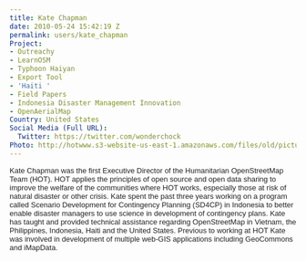```yaml
---
title: Kate Chapman
date: 2010-05-24 15:42:19 Z
permalink: users/kate_chapman
Project:
- Outreachy
- LearnOSM
- Typhoon Haiyan
- Export Tool
- 'Haiti '
- Field Papers
- Indonesia Disaster Management Innovation
- OpenAerialMap
Country: United States
Social Media (Full URL):
  Twitter: https://twitter.com/wonderchock
Photo: http://hotwww.s3-website-us-east-1.amazonaws.com/files/old/pictures/picture-5-1412307645.jpg
---
```


<p><span style="color: #222222; font-family: arial, sans-serif; font-size: 13px; line-height: normal;">Kate Chapman was the first Executive Director of the Humanitarian OpenStreetMap Team (HOT). HOT applies the principles of open source and open data sharing to improve the welfare of the communities where HOT works, especially those at risk of natural disaster or other crisis. Kate spent the past three years working on a program called Scenario Development for Contingency Planning (SD4CP) in Indonesia to better enable disaster managers to use science in development of contingency plans. Kate has taught and provided technical assistance regarding OpenStreetMap in Vietnam, the Philippines, Indonesia, Haiti and the United States. Previous to working at HOT Kate was involved in development of multiple web-GIS applications including GeoCommons and iMapData.</span></p>
